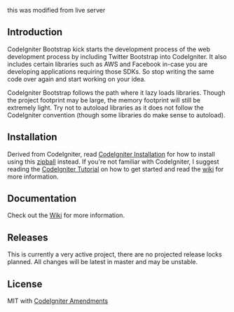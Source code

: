 this was modified from live server
## Introduction

CodeIgniter Bootstrap kick starts the development process of the web development process by including Twitter Bootstrap into CodeIgniter. It also includes certain libraries such as AWS and Facebook in-case you are developing applications requiring those SDKs. So stop writing the same code over again and start working on your idea.

CodeIgniter Bootstrap follows the path where it lazy loads libraries. Though the project footprint may be large, the memory footprint will still be extremely light. Try not to autoload libraries as it does not follow the CodeIgniter convention (though some libraries do make sense to autoload).

## Installation

Derived from CodeIgniter, read [CodeIgniter Installation](http://codeigniter.com/user_guide/installation/index.html) for how to install using this [zipball](https://github.com/sjlu/CodeIgniter-Bootstrap/zipball/master) instead. If you're not familiar with CodeIgniter, I suggest reading the [CodeIgniter Tutorial](http://codeigniter.com/user_guide/tutorial/index.html) on how to get started and read the [wiki](https://github.com/sjlu/CodeIgniter-Bootstrap/wiki) for more information.

## Documentation

Check out the [Wiki](https://github.com/sjlu/CodeIgniter-Bootstrap/wiki) for more information.

## Releases

This is currently a very active project, there are no projected release locks planned. All changes will be latest in master and may be unstable.

## License

MIT with [CodeIgniter Amendments](http://codeigniter.com/user_guide/license.html)
